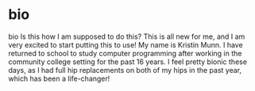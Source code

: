 # bio
bio
Is this how I am supposed to do this? This is all new for me, and I am very excited to start putting this to use!
My name is Kristin Munn. I have returned to school to study computer programming after working in the community college setting for the past 16 years. I feel pretty bionic these days, as I had full hip replacements on both of my hips in the past year, which has been a life-changer!
